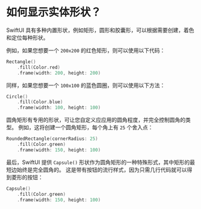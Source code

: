 如何显示实体形状？
===

SwiftUI 具有多种内置形状，例如矩形，圆形和胶囊形，可以根据需要创建，着色和定位每种形状。

例如，如果您想要一个 `200x200` 的红色矩形，则可以使用以下代码：

```swift
Rectangle()
    .fill(Color.red)
    .frame(width: 200, height: 200)
```

同样，如果您想要一个 `100x100` 的蓝色圆圈，则可以使用以下方法：

```swift
Circle()
    .fill(Color.blue)
    .frame(width: 100, height: 100)
```

圆角矩形有专用的形状，可让您自定义应应用的圆角程度，并完全控制圆角的类型。 例如，这将创建一个圆角矩形，每个角上有 `25` 个舍入点：

```swift
RoundedRectangle(cornerRadius: 25)
    .fill(Color.green)
    .frame(width: 150, height: 100)
```

最后，SwiftUI 提供 `Capsule()` 形状作为圆角矩形的一种特殊形式，其中矩形的最短边始终是完全圆角的。 这是带有按钮的流行样式，因为只需几行代码就可以得到菱形的按钮：

```swift
Capsule()
    .fill(Color.green)
    .frame(width: 150, height: 100)
```